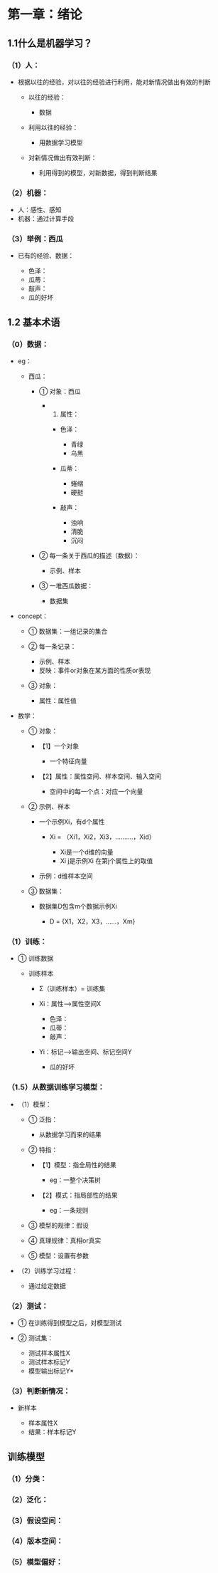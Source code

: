 # 第一章：绪论

## 1.1什么是机器学习？

### （1）人：

- 根据以往的经验，对以往的经验进行利用，能对新情况做出有效的判断

	- 以往的经验：

		- 数据

	- 利用以往的经验：

		- 用数据学习模型

	- 对新情况做出有效判断：

		- 利用得到的模型，对新数据，得到判断结果

### （2）机器：

- 人：感性、感知
- 机器：通过计算手段

### （3）举例：西瓜

- 已有的经验、数据：

	- 色泽：
	- 瓜蒂：
	- 敲声：
	- 瓜的好坏

## 1.2 基本术语

### （0）数据：

- eg：

	- 西瓜：

		- ① 对象：西瓜

			- 1. 属性：

				- 色泽：

					- 青绿
					- 乌黑

				- 瓜蒂：

					- 蜷缩
					- 硬挺

				- 敲声：

					- 浊响
					- 清脆
					- 沉闷

		- ② 每一条关于西瓜的描述（数据）：

			- 示例、样本

		- ③ 一堆西瓜数据：

			- 数据集

- concept：

	- ① 数据集：一组记录的集合
	- ② 每一条记录：

		- 示例、样本
		- 反映：事件or对象在某方面的性质or表现

	- ③ 对象：

		- 属性：属性值

- 数学：

	- ① 对象：

		- 【1】一个对象

			- 一个特征向量

		- 【2】属性：属性空间、样本空间、输入空间

			- 空间中的每一个点：对应一个向量

	- ② 示例、样本

		- 一个示例Xi，有d个属性

			- Xi = （Xi1，Xi2，Xi3，..........，Xid）

				- Xi是一个d维的向量
				- Xi j是示例Xi 在第j个属性上的取值

		- 示例：d维样本空间

	- ③ 数据集：

		- 数据集D包含m个数据示例Xi

			- D = {X1，X2，X3，......，Xm}

### （1）训练：

- ① 训练数据

	- 训练样本

		- Σ（训练样本）= 训练集
		- Xi：属性——>属性空间X

			- 色泽：
			- 瓜蒂：
			- 敲声：

		- Yi：标记——>输出空间、标记空间Y

			- 瓜的好坏

### （1.5）从数据训练学习模型：

- （1）模型：

	- ① 泛指：

		- 从数据学习而来的结果

	- ② 特指：

		- 【1】模型：指全局性的结果

			- eg：一整个决策树

		- 【2】模式：指局部性的结果

			- eg：一条规则

	- ③ 模型的规律：假设
	- ④ 真理规律：真相or真实
	- ⑤ 模型：设置有参数

- （2）训练学习过程：

	- 通过给定数据

### （2）测试：

- ① 在训练得到模型之后，对模型测试
- ② 测试集：

	- 测试样本属性X
	- 测试样本标记Y
	- 模型输出标记Y*

### （3）判断新情况：

- 新样本

	- 样本属性X
	- 结果：样本标记Y

## 训练模型

### （1）分类：

### （2）泛化：

### （3）假设空间：

### （4）版本空间：

### （5）模型偏好：

